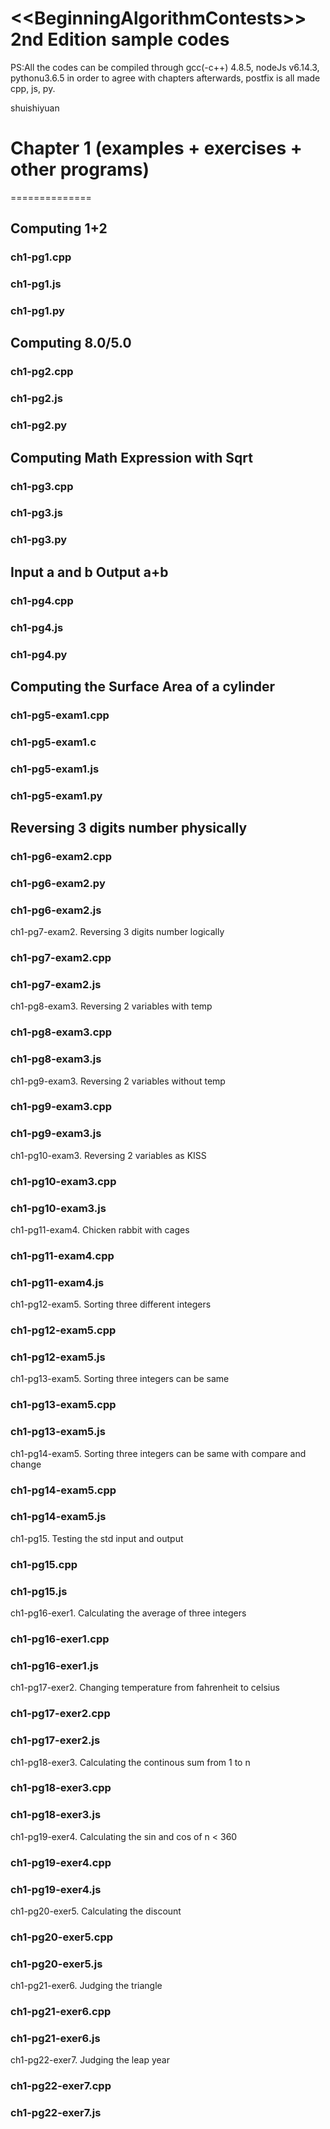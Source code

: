 ﻿&lt;&lt;BeginningAlgorithmContests>> 2nd Edition sample codes
============
PS:All the codes can be compiled through gcc(-c++) 4.8.5, nodeJs v6.14.3, pythonu3.6.5 in order to agree with chapters afterwards, postfix is all made cpp, js, py.

shuishiyuan

# Chapter 1 (examples + exercises + other programs)
==============
## Computing 1+2
### ch1-pg1.cpp
### ch1-pg1.js
### ch1-pg1.py

## Computing 8.0/5.0
### ch1-pg2.cpp
### ch1-pg2.js
### ch1-pg2.py

## Computing Math Expression with Sqrt
### ch1-pg3.cpp
### ch1-pg3.js
### ch1-pg3.py

## Input a and b Output a+b
### ch1-pg4.cpp
### ch1-pg4.js
### ch1-pg4.py

## Computing the Surface Area of a cylinder
### ch1-pg5-exam1.cpp
### ch1-pg5-exam1.c
### ch1-pg5-exam1.js
### ch1-pg5-exam1.py

## Reversing 3 digits number physically
### ch1-pg6-exam2.cpp
### ch1-pg6-exam2.py
### ch1-pg6-exam2.js

ch1-pg7-exam2. Reversing 3 digits number logically
### ch1-pg7-exam2.cpp
### ch1-pg7-exam2.js

ch1-pg8-exam3. Reversing 2 variables with temp
### ch1-pg8-exam3.cpp
### ch1-pg8-exam3.js

ch1-pg9-exam3. Reversing 2 variables without temp
### ch1-pg9-exam3.cpp
### ch1-pg9-exam3.js

ch1-pg10-exam3. Reversing 2 variables as KISS
### ch1-pg10-exam3.cpp
### ch1-pg10-exam3.js

ch1-pg11-exam4. Chicken rabbit with cages
### ch1-pg11-exam4.cpp
### ch1-pg11-exam4.js

ch1-pg12-exam5. Sorting three different integers 
### ch1-pg12-exam5.cpp
### ch1-pg12-exam5.js

ch1-pg13-exam5. Sorting three integers can be same 
### ch1-pg13-exam5.cpp
### ch1-pg13-exam5.js

ch1-pg14-exam5. Sorting three integers can be same with compare and change 
### ch1-pg14-exam5.cpp
### ch1-pg14-exam5.js

ch1-pg15. Testing the std input and output
### ch1-pg15.cpp
### ch1-pg15.js

ch1-pg16-exer1. Calculating the average of three integers
### ch1-pg16-exer1.cpp
### ch1-pg16-exer1.js

ch1-pg17-exer2. Changing temperature from fahrenheit to celsius
### ch1-pg17-exer2.cpp
### ch1-pg17-exer2.js

ch1-pg18-exer3. Calculating the continous sum from 1 to n
### ch1-pg18-exer3.cpp
### ch1-pg18-exer3.js

ch1-pg19-exer4. Calculating the sin and cos of n < 360
### ch1-pg19-exer4.cpp
### ch1-pg19-exer4.js

ch1-pg20-exer5. Calculating the discount
### ch1-pg20-exer5.cpp
### ch1-pg20-exer5.js

ch1-pg21-exer6. Judging the triangle
### ch1-pg21-exer6.cpp
### ch1-pg21-exer6.js

ch1-pg22-exer7. Judging the leap year
### ch1-pg22-exer7.cpp
### ch1-pg22-exer7.js
